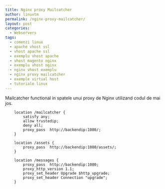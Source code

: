 ```yaml
---
title: Nginx proxy Mailcatcher
author: linuxtm
permalink: /nginx-proxy-mailcatcher/
layout: post
categories:
  - Webservers
tags:
  - comenzi linux
  - apache vhost ssl 
  - vhost apache ssl
  - exemplu vhost apache
  - vhost magento nginx
  - exemplu vhost nginx
  - nginx vhost exemplu
  - nginx proxy mailcatcher
  - exemple virtual host
  - tutoriale linux
---
```


Mailcatcher functional in spatele unui proxy de Nginx utilizand codul de mai jos.

```nginx
    location /mailcatcher {
        satisfy any;
        allow trustedip;
        deny all;
        proxy_pass  http://backendip:1080/;
    }

    location /assets {
        proxy_pass  http://backendip:1080/assets/;
    }

    location /messages {
        proxy_pass  http://backendip:1080;
        proxy_http_version 1.1;
        proxy_set_header Upgrade $http_upgrade;
        proxy_set_header Connection "upgrade";
    }
```

